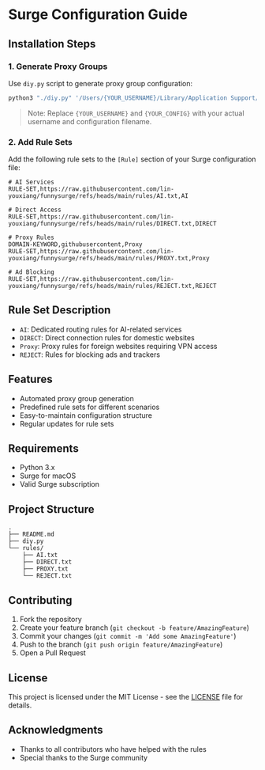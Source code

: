 # Surge Configuration Guide

## Installation Steps

### 1. Generate Proxy Groups

Use `diy.py` script to generate proxy group configuration:

```bash
python3 "./diy.py" '/Users/{YOUR_USERNAME}/Library/Application Support/Surge/Profiles/{YOUR_CONFIG}.conf'
```

> Note: Replace `{YOUR_USERNAME}` and `{YOUR_CONFIG}` with your actual username and configuration filename.

### 2. Add Rule Sets

Add the following rule sets to the `[Rule]` section of your Surge configuration file:

```text
# AI Services
RULE-SET,https://raw.githubusercontent.com/lin-youxiang/funnysurge/refs/heads/main/rules/AI.txt,AI

# Direct Access
RULE-SET,https://raw.githubusercontent.com/lin-youxiang/funnysurge/refs/heads/main/rules/DIRECT.txt,DIRECT

# Proxy Rules
DOMAIN-KEYWORD,githubusercontent,Proxy
RULE-SET,https://raw.githubusercontent.com/lin-youxiang/funnysurge/refs/heads/main/rules/PROXY.txt,Proxy

# Ad Blocking
RULE-SET,https://raw.githubusercontent.com/lin-youxiang/funnysurge/refs/heads/main/rules/REJECT.txt,REJECT
```

## Rule Set Description

- `AI`: Dedicated routing rules for AI-related services
- `DIRECT`: Direct connection rules for domestic websites
- `Proxy`: Proxy rules for foreign websites requiring VPN access
- `REJECT`: Rules for blocking ads and trackers

## Features

- Automated proxy group generation
- Predefined rule sets for different scenarios
- Easy-to-maintain configuration structure
- Regular updates for rule sets

## Requirements

- Python 3.x
- Surge for macOS
- Valid Surge subscription

## Project Structure

```
.
├── README.md
├── diy.py
└── rules/
    ├── AI.txt
    ├── DIRECT.txt
    ├── PROXY.txt
    └── REJECT.txt
```

## Contributing

1. Fork the repository
2. Create your feature branch (`git checkout -b feature/AmazingFeature`)
3. Commit your changes (`git commit -m 'Add some AmazingFeature'`)
4. Push to the branch (`git push origin feature/AmazingFeature`)
5. Open a Pull Request

## License

This project is licensed under the MIT License - see the [LICENSE](LICENSE) file for details.

## Acknowledgments

- Thanks to all contributors who have helped with the rules
- Special thanks to the Surge community
